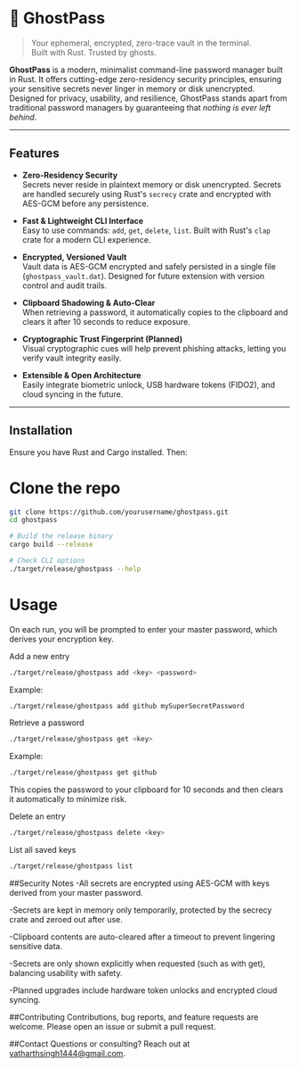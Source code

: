 # 👾 GhostPass


> Your ephemeral, encrypted, zero-trace vault in the terminal.  
> Built with Rust. Trusted by ghosts.

**GhostPass** is a modern, minimalist command-line password manager built in Rust. It offers cutting-edge zero-residency security principles, ensuring your sensitive secrets never linger in memory or disk unencrypted. Designed for privacy, usability, and resilience, GhostPass stands apart from traditional password managers by guaranteeing that *nothing is ever left behind*.

---

## Features

- **Zero-Residency Security**  
  Secrets never reside in plaintext memory or disk unencrypted. Secrets are handled securely using Rust's `secrecy` crate and encrypted with AES-GCM before any persistence.

- **Fast & Lightweight CLI Interface**  
  Easy to use commands: `add`, `get`, `delete`, `list`. Built with Rust's `clap` crate for a modern CLI experience.

- **Encrypted, Versioned Vault**  
  Vault data is AES-GCM encrypted and safely persisted in a single file (`ghostpass_vault.dat`). Designed for future extension with version control and audit trails.

- **Clipboard Shadowing & Auto-Clear**  
  When retrieving a password, it automatically copies to the clipboard and clears it after 10 seconds to reduce exposure.

- **Cryptographic Trust Fingerprint (Planned)**  
  Visual cryptographic cues will help prevent phishing attacks, letting you verify vault integrity easily.

- **Extensible & Open Architecture**  
  Easily integrate biometric unlock, USB hardware tokens (FIDO2), and cloud syncing in the future.

---

## Installation

Ensure you have Rust and Cargo installed. Then:

# Clone the repo
```bash
git clone https://github.com/yourusername/ghostpass.git
cd ghostpass

# Build the release binary
cargo build --release

# Check CLI options
./target/release/ghostpass --help

```
# Usage
On each run, you will be prompted to enter your master password, which derives your encryption key.

Add a new entry
```bash
./target/release/ghostpass add <key> <password>
```

Example:

```bash
./target/release/ghostpass add github mySuperSecretPassword
```
Retrieve a password
```bash
./target/release/ghostpass get <key>
```
Example:

```bash
./target/release/ghostpass get github
```
This copies the password to your clipboard for 10 seconds and then clears it automatically to minimize risk.

Delete an entry
```bash
./target/release/ghostpass delete <key>
```
List all saved keys
```bash
./target/release/ghostpass list
```
##Security Notes
-All secrets are encrypted using AES-GCM with keys derived from your master password.

-Secrets are kept in memory only temporarily, protected by the secrecy crate and zeroed out after use.

-Clipboard contents are auto-cleared after a timeout to prevent lingering sensitive data.

-Secrets are only shown explicitly when requested (such as with get), balancing usability with safety.

-Planned upgrades include hardware token unlocks and encrypted cloud syncing.

##Contributing
Contributions, bug reports, and feature requests are welcome. Please open an issue or submit a pull request.



##Contact
Questions or consulting? Reach out at yatharthsingh1444@gmail.com.
